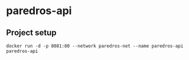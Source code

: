# paredros-api

## Project setup
```
docker run -d -p 8081:80 --network paredros-net --name paredros-api paredros-api
```
